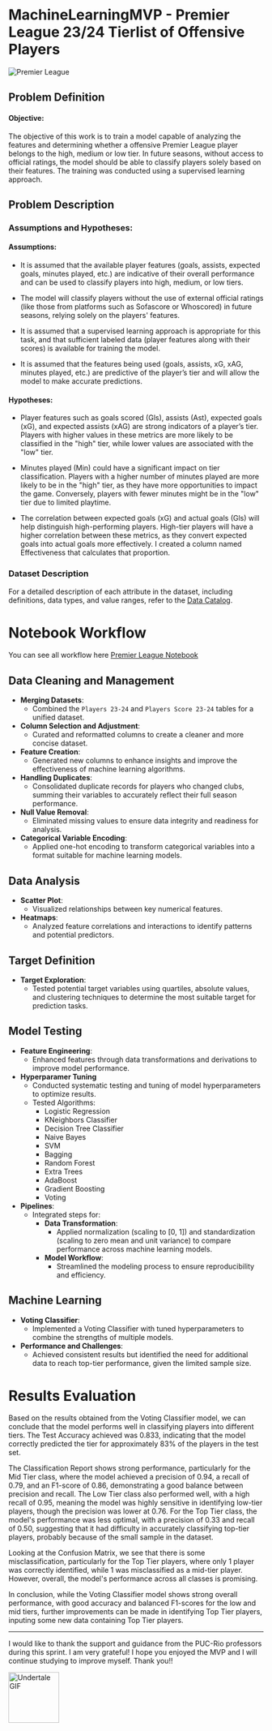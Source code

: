 # MachineLearningMVP - Premier League 23/24 Tierlist of Offensive Players

![Premier League](https://github.com/user-attachments/assets/3efd50a9-7760-4946-863e-e23d9f31ff0d)


## Problem Definition
#### Objective:

The objective of this work is to train a model capable of analyzing the features and determining whether a offensive Premier League player belongs to the high, medium or low tier. In future seasons, without access to official ratings, the model should be able to classify players solely based on their features. The training was conducted using a supervised learning approach.

## Problem Description


### Assumptions and Hypotheses:

#### Assumptions:

- It is assumed that the available player features (goals, assists, expected goals, minutes played, etc.) are indicative of their overall performance and can be used to classify players into high, medium, or low tiers.

- The model will classify players without the use of external official ratings (like those from platforms such as Sofascore or Whoscored) in future seasons, relying solely on the players' features.

- It is assumed that a supervised learning approach is appropriate for this task, and that sufficient labeled data (player features along with their scores) is available for training the model.

- It is assumed that the features being used (goals, assists, xG, xAG, minutes played, etc.) are predictive of the player’s tier and will allow the model to make accurate predictions.


#### Hypotheses:

- Player features such as goals scored (Gls), assists (Ast), expected goals (xG), and expected assists (xAG) are strong indicators of a player’s tier. Players with higher values in these metrics are more likely to be classified in the "high" tier, while lower values are associated with the "low" tier.

- Minutes played (Min) could have a significant impact on tier classification. Players with a higher number of minutes played are more likely to be in the "high" tier, as they have more opportunities to impact the game. Conversely, players with fewer minutes might be in the "low" tier due to limited playtime.

- The correlation between expected goals (xG) and actual goals (Gls) will help distinguish high-performing players. High-tier players will have a higher correlation between these metrics, as they convert expected goals into actual goals more effectively. I created a column named Effectiveness that calculates that proportion.


### Dataset Description

For a detailed description of each attribute in the dataset, including definitions, data types, and value ranges, refer to the [Data Catalog](DataCatalog.md).

# Notebook Workflow
You can see all workflow here [Premier League Notebook](PremierLeagueMVP.ipynb)

## Data Cleaning and Management
- **Merging Datasets**:
  - Combined the `Players 23-24` and `Players Score 23-24` tables for a unified dataset.
- **Column Selection and Adjustment**:
  - Curated and reformatted columns to create a cleaner and more concise dataset.
- **Feature Creation**:
  - Generated new columns to enhance insights and improve the effectiveness of machine learning algorithms.
- **Handling Duplicates**:
  - Consolidated duplicate records for players who changed clubs, summing their variables to accurately reflect their full season performance.
- **Null Value Removal**:
  - Eliminated missing values to ensure data integrity and readiness for analysis.
- **Categorical Variable Encoding**:
  - Applied one-hot encoding to transform categorical variables into a format suitable for machine learning models.


## Data Analysis
- **Scatter Plot**:
  - Visualized relationships between key numerical features.
- **Heatmaps**:
  - Analyzed feature correlations and interactions to identify patterns and potential predictors.


## Target Definition
- **Target Exploration**:
  - Tested potential target variables using quartiles, absolute values, and clustering techniques to determine the most suitable target for prediction tasks.


## Model Testing
- **Feature Engineering**:
  - Enhanced features through data transformations and derivations to improve model performance.
- **Hyperparamer Tuning**
  - Conducted systematic testing and tuning of model hyperparameters to optimize results.
  - Tested Algorithms:
      - Logistic Regression
      - KNeighbors Classifier
      - Decision Tree Classifier
      - Naive Bayes
      - SVM
      - Bagging
      - Random Forest
      - Extra Trees
      - AdaBoost
      - Gradient Boosting
      - Voting
- **Pipelines**:
  - Integrated steps for:
    - **Data Transformation**:
      - Applied normalization (scaling to [0, 1]) and standardization (scaling to zero mean and unit variance) to compare performance across machine learning models.
    - **Model Workflow**:
      - Streamlined the modeling process to ensure reproducibility and efficiency.


## Machine Learning
- **Voting Classifier**:
  - Implemented a Voting Classifier with tuned hyperparameters to combine the strengths of multiple models.
- **Performance and Challenges**:
  - Achieved consistent results but identified the need for additional data to reach top-tier performance, given the limited sample size.


# Results Evaluation

Based on the results obtained from the Voting Classifier model, we can conclude that the model performs well in classifying players into different tiers. The Test Accuracy achieved was 0.833, indicating that the model correctly predicted the tier for approximately 83% of the players in the test set.

The Classification Report shows strong performance, particularly for the Mid Tier class, where the model achieved a precision of 0.94, a recall of 0.79, and an F1-score of 0.86, demonstrating a good balance between precision and recall. The Low Tier class also performed well, with a high recall of 0.95, meaning the model was highly sensitive in identifying low-tier players, though the precision was lower at 0.76. For the Top Tier class, the model's performance was less optimal, with a precision of 0.33 and recall of 0.50, suggesting that it had difficulty in accurately classifying top-tier players, probably because of the small sample in the dataset.

Looking at the Confusion Matrix, we see that there is some misclassification, particularly for the Top Tier players, where only 1 player was correctly identified, while 1 was misclassified as a mid-tier player. However, overall, the model's performance across all classes is promising.

In conclusion, while the Voting Classifier model shows strong overall performance, with good accuracy and balanced F1-scores for the low and mid tiers, further improvements can be made in identifying Top Tier players, inputing some new data containing Top Tier players.


---

I would like to thank the support and guidance from the PUC-Rio professors during this sprint. I am very grateful! I hope you enjoyed the MVP and I will continue studying to improve myself. Thank you!!

<img src="https://pa1.aminoapps.com/6496/9b8856a1cbfa03a0603d54f2db3c315f8fdd1944_hq.gif" width="100" alt="Undertale GIF">






